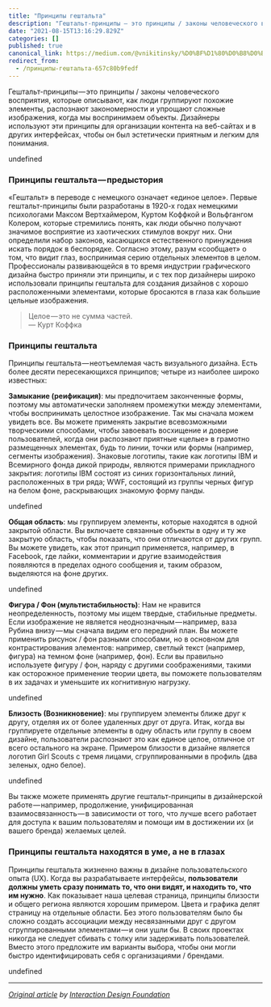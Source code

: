 ```yaml
---
title: "Принципы гештальта"
description: "Гештальт-принципы — это принципы / законы человеческого восприятия, которые описывают, как люди группируют похожие элементы, распознают…"
date: "2021-08-15T13:16:29.829Z"
categories: []
published: true
canonical_link: https://medium.com/@vnikitinsky/%D0%BF%D1%80%D0%B8%D0%BD%D1%86%D0%B8%D0%BF%D1%8B-%D0%B3%D0%B5%D1%88%D1%82%D0%B0%D0%BB%D1%8C%D1%82%D0%B0-657c80b9fedf
redirect_from:
  - /принципы-гештальта-657c80b9fedf
---
```


Гештальт-принципы — это принципы / законы человеческого восприятия, которые описывают, как люди группируют похожие элементы, распознают закономерности и упрощают сложные изображения, когда мы воспринимаем объекты. Дизайнеры используют эти принципы для организации контента на веб-сайтах и в других интерфейсах, чтобы он был эстетически приятным и легким для понимания.

undefined

### Принципы гештальта — предыстория

«Гештальт» в переводе с немецкого означает «единое целое». Первые гештальт-принципы были разработаны в 1920-х годах немецкими психологами Максом Вертхаймером, Куртом Коффкой и Вольфгангом Колером, которые стремились понять, как люди обычно получают значимое восприятие из хаотических стимулов вокруг них. Они определили набор законов, касающихся естественного принуждения искать порядок в беспорядке. Согласно этому, разум «сообщает» о том, что видит глаз, воспринимая серию отдельных элементов в целом. Профессионалы развивающейся в то время индустрии графического дизайна быстро приняли эти принципы, и с тех пор дизайнеры широко использовали принципы гештальта для создания дизайнов с хорошо расположенными элементами, которые бросаются в глаза как большие цельные изображения.

> Целое — это не сумма частей.   
> — Курт Коффка

### Принципы гештальта

Принципы гештальта — неотъемлемая часть визуального дизайна. Есть более десяти пересекающихся принципов; четыре из наиболее широко известных:

**Замыкание (реификация)**: мы предпочитаем законченные формы, поэтому мы автоматически заполняем промежутки между элементами, чтобы воспринимать целостное изображение. Так мы сначала можем увидеть все. Вы можете применять закрытие всевозможными творческими способами, чтобы завоевать восхищение и доверие пользователей, когда они распознают приятные «целые» в грамотно размещенных элементах, будь то линии, точки или формы (например, сегменты изображения). Знаковые логотипы, такие как логотипы IBM и Всемирного фонда дикой природы, являются примерами прикладного закрытия: логотипы IBM состоят из синих горизонтальных линий, расположенных в три ряда; WWF, состоящий из группы черных фигур на белом фоне, раскрывающих знакомую форму панды.

undefined

**Общая область**: мы группируем элементы, которые находятся в одной закрытой области. Вы включаете связанные объекты в одну и ту же закрытую область, чтобы показать, что они отличаются от других групп. Вы можете увидеть, как этот принцип применяется, например, в Facebook, где лайки, комментарии и другие взаимодействия появляются в пределах одного сообщения и, таким образом, выделяются на фоне других.

undefined

**Фигура / Фон (мультистабильность)**: Нам не нравится неопределенность, поэтому мы ищем твердые, стабильные предметы. Если изображение не является неоднозначным — например, ваза Рубина внизу — мы сначала видим его передний план. Вы можете применить рисунок / фон разными способами, но в основном для контрастирования элементов: например, светлый текст (например, фигура) на темном фоне (например, фон). Если вы правильно используете фигуру / фон, наряду с другими соображениями, такими как осторожное применение теории цвета, вы поможете пользователям в их задачах и уменьшите их когнитивную нагрузку.

undefined

**Близость (Возникновение)**: мы группируем элементы ближе друг к другу, отделяя их от более удаленных друг от друга. Итак, когда вы группируете отдельные элементы в одну область или группу в своем дизайне, пользователи распознают это как единое целое, отличное от всего остального на экране. Примером близости в дизайне является логотип Girl Scouts с тремя лицами, сгруппированными в профиль (два зеленых, одно белое).

undefined

Вы также можете применять другие гештальт-принципы в дизайнерской работе — например, продолжение, унифицированная взаимосвязанность — в зависимости от того, что лучше всего работает для доступа к вашим пользователям и помощи им в достижении их (и вашего бренда) желаемых целей.

### Принципы гештальта находятся в уме, а не в глазах

Принципы гештальта жизненно важны в дизайне пользовательского опыта (UX). Когда вы разрабатываете интерфейсы, **пользователи должны уметь сразу понимать то, что они видят, и находить то, что им нужно**. Как показывает наша целевая страница, принципы близости и общего региона являются хорошим примером. Цвета и графика делят страницу на отдельные области. Без этого пользователям было бы сложно создать ассоциации между несвязанными друг с другом сгруппированными элементами — и они ушли бы. В своих проектах никогда не следует сбивать с толку или задерживать пользователей. Вместо этого предложите им варианты выбора, чтобы они могли быстро идентифицировать себя с организациями / брендами.

undefined

---

[_Original article_](https://www.interaction-design.org/literature/topics/gestalt-principles) _by_ [_Interaction Design Foundation_](https://www.interaction-design.org/)

